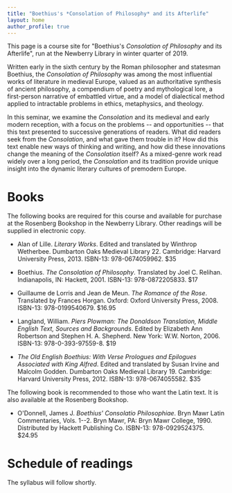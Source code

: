 ```yaml
---
title: "Boethius's *Consolation of Philosophy* and its Afterlife"
layout: home
author_profile: true
---
```


This page is a course site for "Boethius's *Consolation of Philosophy* and its Afterlife", run at the Newberry Library in winter quarter of 2019.

Written early in the sixth century by the Roman philosopher and statesman Boethius, the *Consolation of Philosophy* was among the most influential works of literature in medieval Europe, valued as an authoritative synthesis of ancient philosophy, a compendium of poetry and mythological lore, a first-person narrative of embattled virtue, and a model of dialectical method applied to intractable problems in ethics, metaphysics, and theology.

In this seminar, we examine the *Consolation* and its medieval and early modern reception, with a focus on the problems -- and opportunities -- that this text presented to successive generations of readers. 
What did readers seek from the *Consolation*, and what gave them trouble in it? 
How did this text enable new ways of thinking and writing, and how did these innovations change the meaning of the *Consolation* itself? 
As a mixed-genre work read widely over a long period, the *Consolation* and its tradition provide unique insight into the dynamic literary cultures of premodern Europe.

# Books
The following books are required for this course and available for purchase at the Rosenberg Bookshop in the Newberry Library. 
Other readings will be supplied in electronic copy.

* Alan of Lille. 
*Literary Works*. 
Edited and translated by Winthrop Wetherbee. 
Dumbarton Oaks Medieval Library 22. 
Cambridge: Harvard University Press, 2013.
ISBN-13: 978-0674059962. 
\$35

* Boethius. 
*The Consolation of Philosophy*. 
Translated by Joel C. Relihan. 
Indianapolis, IN: Hackett, 2001.
ISBN-13: 978-0872205833.
\$17

* Guillaume de Lorris and Jean de Meun. 
*The Romance of the Rose*. 
Translated by Frances Horgan. 
Oxford: Oxford University Press, 2008.
ISBN-13: 978-0199540679. 
\$16.95

* Langland, William.
*Piers Plowman: The Donaldson Translation, Middle English Text, Sources and Backgrounds*.
Edited by Elizabeth Ann Robertson and Stephen H. A. Shepherd. 
New York: W.W. Norton, 2006. 
ISBN-13: 978-0-393-97559-8.
\$19

* *The Old English Boethius: With Verse Prologues and Epilogues Associated with King Alfred*.
Edited and translated by Susan Irvine and Malcolm Godden. 
Dumbarton Oaks Medieval Library 19.
Cambridge: Harvard University Press, 2012.
ISBN-13: 978-0674055582. 
\$35

The following book is recommended to those who want the Latin text. 
It is also available at the Rosenberg Bookshop. 

* O'Donnell, James J. 
*Boethius' Consolatio Philosophiae*. 
Bryn Mawr Latin Commentaries, Vols. 1--2. 
Bryn Mawr, PA: Bryn Mawr College, 1990.
Distributed by Hackett Publishing Co.
ISBN-13: 978-0929524375.
\$24.95


<!--A research bibliography is available for browsing on zotero:
<https://www.zotero.org/groups/boethius_dcp/items>

This bibliography also supplies full citations for the secondary
literature on the syllabus below.
-->

# Schedule of readings
The syllabus will follow shortly. 

<!--
## Week 1 (January 11)
Boethius, *Consolation*

## Week 2 (January 18)
Boethius, *Consolation*, whole.
(presentations)
Viewing of collection items

> We will need to decide presentation topics this week or next.

## Week 3 (January 25)
*The Old English Boethius*

## Week 4 (February 1)
Commentaries and textual history

L. Nauta, "The Latin commentary tradition, 800--1700" (2009); 
; A. Minnis and L. Nauta, "*More Platonico loquitur*" (1993).

## Week 5 (Febraury 8)
Alan of Lille, *The Complaint of Nature* and *Anticlaudianus* (*c*. 1160--70)

## Week 6 (February 15)
Guillaume de Lorris and Jean de Meun, *The Romance of the Rose*
(1220s/30s?, 1270s), omitting the speeches of Ami and La Vieille

Christine de Pizan, from "The debate on *The Romance of the Rose*," *The Path of Long Study*

## Week 7 (February 22)
*Piers Plowman*

## Week 8 (March 1)
Thomas More, 
Lipsius, 
and a second viewing of collection

## Week 9 (March 8)
**conflict**

## Week 10 (March 15)
Translations
-->